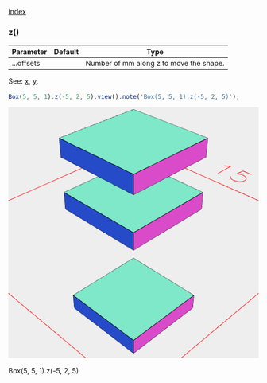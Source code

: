 [index](../../nb/api/index.md)
### z()
Parameter|Default|Type
---|---|---
...offsets||Number of mm along z to move the shape.

See: [x](../../nb/api/x.nb), [y](#https://raw.githubusercontent.com/jsxcad/JSxCAD/master/nb/api/y.md).

```JavaScript
Box(5, 5, 1).z(-5, 2, 5).view().note('Box(5, 5, 1).z(-5, 2, 5)');
```

![Image](z.md.0.png)

Box(5, 5, 1).z(-5, 2, 5)
